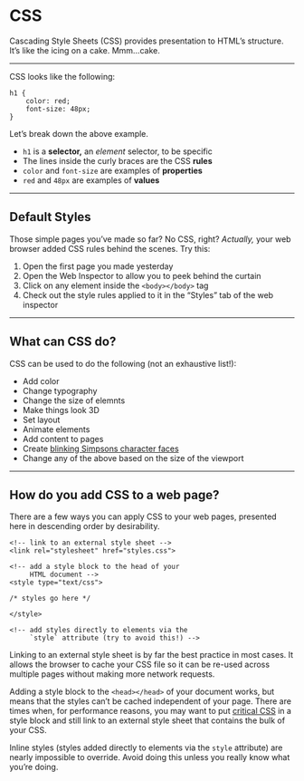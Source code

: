 # CSS

Cascading Style Sheets (CSS) provides presentation to HTML’s structure. It’s like the icing on a cake. Mmm…cake.

------

CSS looks like the following:

    h1 {
        color: red;
        font-size: 48px;
    }

Let’s break down the above example.

- `h1` is a **selector,** an _element_ selector, to be specific
- The lines inside the curly braces are the CSS **rules**
- `color` and `font-size` are examples of **properties**
- `red` and `48px` are examples of **values**

------

## Default Styles

Those simple pages you’ve made so far? No CSS, right? _Actually,_ your web browser added CSS rules behind the scenes. Try this:

1. Open the first page you made yesterday
1. Open the Web Inspector to allow you to peek behind the curtain
1. Click on any element inside the `<body></body>` tag
1. Check out the style rules applied to it in the “Styles” tab of the web inspector

------

## What can CSS do?

CSS can be used to do the following (not an exhaustive list!):

- Add color
- Change typography
- Change the size of elemnts
- Make things look 3D
- Set layout
- Animate elements
- Add content to pages
- Create [blinking Simpsons character faces](http://pattle.github.io/simpsons-in-css/)
- Change any of the above based on the size of the viewport

------

## How do you add CSS to a web page?

There are a few ways you can apply CSS to your web pages, presented here in descending order by desirability.

    <!-- link to an external style sheet -->
    <link rel="stylesheet" href="styles.css">

    <!-- add a style block to the head of your
         HTML document -->
    <style type="text/css">

    /* styles go here */

    </style>

    <!-- add styles directly to elements via the
         `style` attribute (try to avoid this!) -->

Linking to an external style sheet is by far the best practice in most cases. It allows the browser to cache your CSS file so it can be re-used across multiple pages without making more network requests.

Adding a style block to the `<head></head>` of your document works, but means that the styles can’t be cached independent of your page. There are times when, for performance reasons, you may want to put [critical CSS](https://www.smashingmagazine.com/2015/08/understanding-critical-css/#what-is-critical-css) in a style block and still link to an external style sheet that contains the bulk of your CSS.

Inline styles (styles added directly to elements via the `style` attribute) are nearly impossible to override. Avoid doing this unless you really know what you’re doing.
